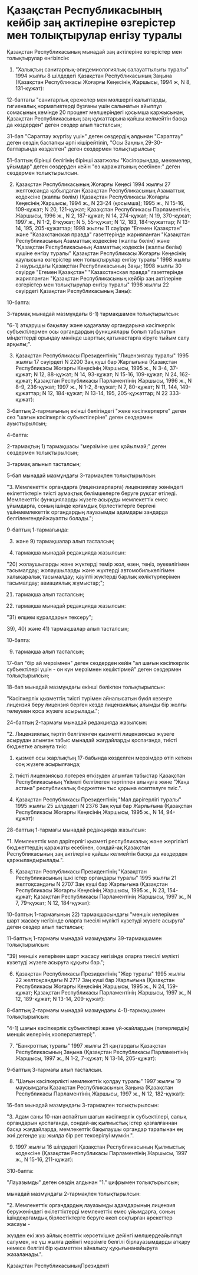 # Қазақстан Республикасының кейбiр заң актiлерiне өзгерiстер мен толықтырулар енгiзу туралы

Қазақстан Республикасының мынадай заң актiлерiне өзгерiстер мен толықтырулар енгiзiлсiн:

1. "Халықтың санитарлық-эпидемиологиялық салауаттылығы туралы" 1994 жылғы 8 шiлдедегi Қазақстан Республикасының Заңына (Қазақстан Республикасы Жоғарғы Кеңесiнiң Жаршысы, 1994 ж, N 8, 131-құжат):

12-баптағы "санитарлық ережелер мен мөлшерлi қалыптарды, гигиеналық нормативтердi бұзғаны үшiн салынатын айыппұл сомасының кемiнде 20 процент мөлшерiндегi қосымша қаржысынан, Қазақстан Республикасының заң құжаттарына қайшы келмейтiн басқа да көздерден" деген сөздер алып тасталсын;

31-бап "Сараптау жүргiзу үшiн" деген сөздердiң алдынан "Сараптау" деген сөздiң бастапқы әрпi кiшiрейтiлiп, "Осы Заңның 29-30-баптарында көзделген" деген сөздермен толықтырылсын;

51-баптың бiрiншi бөлiгiнiң бiрiншi азатжолы "Кәсiпорындар, мекемелер, ұйымдар" деген сөздерден кейiн "өз қаражатының есебiнен:" деген сөздермен толықтырылсын.

2. Қазақстан Республикасының Жоғарғы Кеңесi 1994 жылғы 27 желтоқсанда қабылдаған Қазақстан Республикасының Азаматтық кодексiне (жалпы бөлiм) (Қазақстан Республикасы Жоғарғы Кеңесiнiң Жаршысы, 1994 ж., N 23-24 (қосымша); 1995 ж., N 15-16, 109-құжат; N 20, 121-құжат; Қазақстан Республикасы Парламентiнiң Жаршысы, 1996 ж., N 2, 187-құжат; N 14, 274-құжат; N 19, 370-құжат; 1997 ж., N 1-2, 8-құжат; N 5, 55-құжат; N 12, 183, 184-құжаттар; N 13-14, 195, 205-құжаттар; 1998 жылғы 11 сәуiрде "Егемен Қазақстан" және "Казахстанская правда" газеттерiнде жарияланған "Қазақстан Республикасының Азаматтық кодексiне (жалпы бөлiм) және "Қазақстан Республикасының Азаматтық кодексiн (жалпы бөлiм) күшiне енгiзу туралы" Қазақстан Республикасы Жоғарғы Кеңесiнiң қаулысына өзгерiстер мен толықтырулар енгiзу туралы" 1998 жылғы 2 наурыздағы Қазақстан Республикасының Заңы; 1998 жылғы 30 сәуiрде "Егемен Қазақстан" "Казахстанская правда" газеттерiнде жарияланған "Қазақстан Республикасының кейбiр заң актiлерiне өзгерiстер мен толықтырулар енгiзу туралы" 1998 жылғы 22 сәуiрдегi Қазақстан Республикасының Заңы):

10-бапта:

3-тармақ мынадай мазмұндағы 6-1) тармақшамен толықтырылсын:

"6-1) атқарушы бақылау және қадағалау органдарына кәсiпкерлiк субъектiлермен осы органдардың функциялары болып табылатын мiндеттердi орындау мәнiнде шарттық қатынастарға кiруге тыйым салу арқылы;".

3. Қазақстан Республикасы Президентiнiң "Лицензиялау туралы" 1995 жылғы 17 сәуiрдегi N 2200 Заң күшi бар Жарлығына (Қазақстан Республикасы Жоғарғы Кеңесiнiң Жаршысы, 1995 ж., N 3-4, 37-құжат; N 12, 88-құжат; N 14, 93-құжат; N 15-16, 109-құжат; N 24, 162-құжат; Қазақстан Республикасы Парламентiнiң Жаршысы, 1996 ж., N 8-9, 236-құжат; 1997 ж., N 1-2, 8-құжат; N 7, 80-құжат; N 11, 144, 149-құжаттар; N 12, 184-құжат; N 13-14, 195, 205-құжаттар; N 22 333-құжат):

3-баптың 2-тармағының екiншi бөлiгiндегi "жеке кәсiпкерлерге" деген сөз "шағын кәсiпкерлiк субъектiлерiне" деген сөздермен ауыстырылсын;

4-бапта:

2-тармақтың 1) тармақшасы "мерзiмiне шек қойылмай;" деген сөздермен толықтырылсын;

3-тармақ алынып тасталсын;

5-бап мынадай мазмұндағы 3-тармақпен толықтырылсын:

"3. Мемлекеттiк органдарға (лицензиарларға) лицензиялау жөнiндегi өкiлеттiктерiн тиiстi аумақтық бөлiмшелерге беруге рұқсат етiледi. Мемлекеттiк функцияларды жүзеге асыруды мемлекеттiк емес ұйымдарға, соның iшiнде қоғамдық бiрлестiктерге бергенi үшiнмемлекеттiк органдардың лауазымды адамдары заңдарда белгiленгендейжауапты болады.";

9-баптың 1-тармағында:

3) және 9) тармақшалар алып тасталсын;

20) тармақша мынадай редакцияда жазылсын:

"20) жолаушыларды және жүктердi темiр жол, өзен, теңiз, әуекөлiгiмен тасымалдау; жолаушыларды және жүктердi автомобилькөлiгiмен халықаралық тасымалдау; қауiптi жүктердi барлық көлiктүрлерiмен тасымалдау; авиациялық жұмыстар;";

21) тармақша алып тасталсын;

31) тармақша мынадай редакцияда жазылсын:

"31) өлшем құралдарын тексеру";

39), 40) және 41) тармақшалар алып тасталсын;

10-бапта:

9) тармақша алып тасталсын;

17-бап "бiр ай мерзiмнен" деген сөздерден кейiн "ал шағын кәсiпкерлiк субъектiлерi үшiн - он күн мерзiмнен кешiктiрмей" деген сөздермен толықтырылсын;

18-бап мынадай мазмұндағы екiншi бөлiкпен толықтырылсын:

"Кәсiпкерлiк қызметтiң тиiстi түрiмен айналысатын бүкiл кезеңге лицензия беру лицензия берген кезде лицензиялық алымды бiр жолғы төлеумен қоса жүзеге асырылады.";

24-баптың 2-тармағы мынадай редакцияда жазылсын:

"2. Лицензиялық тәртiп белгiленген қызметтi лицензиясыз жүзеге асырудан алынған табыс мынадай жағдайларды қоспағанда, тиiстi бюджетке алынуға тиiс:

1) қызмет осы жарлықтың 17-бабында көзделген мерзiмдер өтiп кеткен соң жүзеге асырылғанда;

2) тиiстi лицензиясыз лотерея өткiзуден алынған табыстар Қазақстан Республикасының Үкiметi белгiлеген тәртiппен алынуға және "Жаңа астана" республикалық бюджеттен тыс қорына есептелуге тиiс.".

4. Қазақстан Республикасы Президентiнiң "Мал дәрiгерлiгi туралы" 1995 жылғы 25 шiлдедегi N 2376 Заң күшi бар Жарлығына (Қазақстан Республикасы Жоғарғы Кеңесiнiң Жаршысы, 1995 ж., N 14, 94-құжат):

28-баптың 1-тармағы мынадай редакцияда жазылсын:

"1. Мемлекеттiк мал дәрiгерлiгi қызметi республикалық және жергiлiктi бюджеттердiң қаражаты есебiнен, сондай-ақ Қазақстан Республикасының заң актiлерiне қайшы келмейтiн басқа да көздерден қаржыландырылады.".

5. Қазақстан Республикасы Президентiнiң "Қазақстан Республикасының iшкi iстер органдары туралы" 1995 жылғы 21 желтоқсандағы N 2707 Заң күшi бар Жарлығына (Қазақстан Республикасы Жоғарғы Кеңесiнiң Жаршысы, 1995 ж., N 23, 154-құжат; Қазақстан Республикасы Парламентiнiң Жаршысы, 1997 ж., N 7, 79-құжат; N 12, 184-құжат):

10-баптың 1-тармағының 22) тармақшасындағы "меншiк иелерiмен шарт жасасу негiзiнде оларға тиесiлi мүлiктi күзетудi жүзеге асыруға" деген сөздер алып тасталсын;

11-баптың 1-тармағы мынадай мазмұндағы 39-тармақшамен толықтырылсын:

"39) меншiк иелерiмен шарт жасасу негiзiнде оларға тиесiлi мүлiктi күзетудi жүзеге асыруға құқығы бар.";

6. Қазақстан Республикасы Президентiнiң "Жер туралы" 1995 жылғы 22 желтоқсандағы N 2717 Заң күшi бар Жарлығына (Қазақстан Республикасы Жоғарғы Кеңесiнiң Жаршысы, 1995 ж., N 24, 159-құжат; Қазақстан Республикасы Парламентiнiң Жаршысы, 1997 ж., N 12, 189-құжат; N 13-14, 209-құжат):

8-баптың 2-тармағы мынадай мазмұндағы 4-1)-тармақшамен толықтырылсын:

"4-1) шағын кәсiпкерлiк субъектiлерi және үй-жайлардың (пәтерлердiң) меншiк иелерiнiң кооперативтерi;".

7. "Банкроттық туралы" 1997 жылғы 21 қаңтардағы Қазақстан Республикасының Заңына (Қазақстан Республикасы Парламентiнiң Жаршысы, 1997 ж., N 1-2, 7-құжат; N 13-14, 205-құжат):

9-баптың 3-тармағы алып тасталсын.

8. "Шағын кәсiпкерлiктi мемлекеттiк қолдау туралы" 1997 жылғы 19 маусымдағы Қазақстан Республикасының Заңына (Қазақстан Республикасы Парламентiнiң Жаршысы, 1997 ж., N 12, 182-құжат):

16-бап мынадай мазмұндағы 3-тармақпен толықтырылсын:

"3. Адам саны 10-нан аспайтын шағын кәсiпкерлiк субъектiлерi, салық органдарын қоспағанда, сондай-ақ қылмыстық iстер қозғалғаннан басқа жағдайларда, мемлекеттiк бақылаушы органдар тарапынан ең жиi дегенде үш жылда бiр рет тексерiлуi мүмкiн.".

9. 1997 жылғы 16 шiлдедегi Қазақстан Республикасының Қылмыстық кодексiне (Қазақстан Республикасы Парламентiнiң Жаршысы, 1997 ж., N 15-16, 211-құжат):

310-бапта:

"Лауазымды" деген сөздiң алдынан "1." цифрымен толықтырылсын;

мынадай мазмұндағы 2-тармақпен толықтырылсын:

"2. Мемлекеттiк органдардың лауазымды адамдарының лицензия беружөнiндегi өкiлеттiктердi мемлекеттiк емес ұйымдарға, соның iшiндеқоғамдық бiрлестiктерге беруге әкеп соқтырған әрекеттер жасауы -

жүзден екi жүз айлық есептiк көрсеткiшке дейiнгi мөлшердеайыппұл салумен, не үш жылға дейiнгi мерзiмге белгiлi бiрлауазымдарды атқару немесе белгiлi бiр қызметпен айналысу құқығынанайыруға жазаланады.".

Қазақстан РеспубликасыныңПрезидентi

